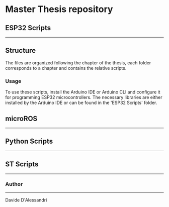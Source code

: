 # Master Thesis repository

## ESP32 Scripts
---
## Structure
The files are organized following the chapter of the thesis, each folder corresponds to a chapter and contains the relative scripts. 

### Usage
To use these scripts, install the Arduino IDE or Arduino CLI and configure it for programming ESP32 microcontrollers. The necessary libraries are either installed by the Arduino IDE or can be found in the 'ESP32 Scripts' folder.


## microROS
---

## Python Scripts
---

## ST Scripts
---

### Author
---
Davide D'Alessandri